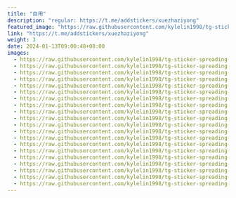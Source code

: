 ```yaml
---
title: "自用"
description: "regular: https://t.me/addstickers/xuezhaziyong"
featured_image: "https://raw.githubusercontent.com/kylelin1998/tg-sticker-spreading-worldwide-images/main/img/422b5e66-2967-4c2c-847b-b46f02c72239.jpg"
link: "https://t.me/addstickers/xuezhaziyong"
weight: 3
date: 2024-01-13T09:00:48+08:00
images:
  - https://raw.githubusercontent.com/kylelin1998/tg-sticker-spreading-worldwide-images/main/img/422b5e66-2967-4c2c-847b-b46f02c72239.jpg
  - https://raw.githubusercontent.com/kylelin1998/tg-sticker-spreading-worldwide-images/main/img/78fc1364-8e4e-4a58-92a0-0d4800537c24.jpg
  - https://raw.githubusercontent.com/kylelin1998/tg-sticker-spreading-worldwide-images/main/img/3e8fa4e3-ea47-46dc-8872-a751b2113062.jpg
  - https://raw.githubusercontent.com/kylelin1998/tg-sticker-spreading-worldwide-images/main/img/d0e65873-bb1a-435d-a4c6-b515cc361968.jpg
  - https://raw.githubusercontent.com/kylelin1998/tg-sticker-spreading-worldwide-images/main/img/f3051c98-292a-4509-a9c9-98e14a40b831.jpg
  - https://raw.githubusercontent.com/kylelin1998/tg-sticker-spreading-worldwide-images/main/img/97d22267-abac-4697-ac68-efe2af402bf2.jpg
  - https://raw.githubusercontent.com/kylelin1998/tg-sticker-spreading-worldwide-images/main/img/32a3fa17-279e-4083-82ff-04648477483e.jpg
  - https://raw.githubusercontent.com/kylelin1998/tg-sticker-spreading-worldwide-images/main/img/372bc0b7-1ca3-4a73-9952-05b9b144a752.jpg
  - https://raw.githubusercontent.com/kylelin1998/tg-sticker-spreading-worldwide-images/main/img/e1f46359-6ef6-4062-86a4-485409e238f4.jpg
  - https://raw.githubusercontent.com/kylelin1998/tg-sticker-spreading-worldwide-images/main/img/304fad89-dc48-47c9-b190-7aaba63e5af3.jpg
  - https://raw.githubusercontent.com/kylelin1998/tg-sticker-spreading-worldwide-images/main/img/a94e65ee-49e2-472c-8ff0-ea0542d37f6f.jpg
  - https://raw.githubusercontent.com/kylelin1998/tg-sticker-spreading-worldwide-images/main/img/3e6d080e-00f1-4e58-861d-ea06a67e2afa.jpg
  - https://raw.githubusercontent.com/kylelin1998/tg-sticker-spreading-worldwide-images/main/img/a75bf380-e492-48f3-96e0-cd525574dcd1.jpg
  - https://raw.githubusercontent.com/kylelin1998/tg-sticker-spreading-worldwide-images/main/img/396b739a-cfb3-40f3-971c-d5cd69711c6d.jpg
  - https://raw.githubusercontent.com/kylelin1998/tg-sticker-spreading-worldwide-images/main/img/293c7ff5-1df8-4a20-8a43-8c47486e3039.jpg
  - https://raw.githubusercontent.com/kylelin1998/tg-sticker-spreading-worldwide-images/main/img/a55ebb21-85de-411c-81f9-2d6ccffc4a4e.jpg
  - https://raw.githubusercontent.com/kylelin1998/tg-sticker-spreading-worldwide-images/main/img/419c409b-d6d9-436d-bc10-c1c6e36032e6.jpg
  - https://raw.githubusercontent.com/kylelin1998/tg-sticker-spreading-worldwide-images/main/img/9ad8e9a2-8dbe-4978-8704-5aa723a968f4.jpg
  - https://raw.githubusercontent.com/kylelin1998/tg-sticker-spreading-worldwide-images/main/img/080eea7f-13c4-493b-8771-6204053cd126.jpg
  - https://raw.githubusercontent.com/kylelin1998/tg-sticker-spreading-worldwide-images/main/img/7d36d610-b349-4c0e-8670-41956bb14949.jpg
---
```

